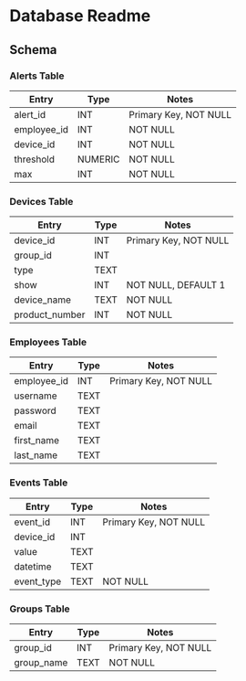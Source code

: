 
# Database Readme

## Schema

### Alerts Table
| Entry | Type | Notes |
| ------ | ---- | ----- |
| alert_id | INT | Primary Key, NOT NULL|
| employee_id | INT | NOT NULL |
| device_id | INT | NOT NULL |
| threshold | NUMERIC | NOT NULL |
| max | INT | NOT NULL |

### Devices Table
| Entry | Type | Notes |
| ----- | ---- | ----- |
| device_id | INT | Primary Key, NOT NULL |
| group_id | INT | |
| type | TEXT | |
| show | INT | NOT NULL, DEFAULT 1 |
| device_name | TEXT | NOT NULL |
| product_number | INT | NOT NULL |

### Employees Table
| Entry | Type | Notes |
| ----- | ---- | ----- |
| employee_id | INT | Primary Key, NOT NULL |
| username | TEXT | |
| password | TEXT | |
| email | TEXT | |
| first_name | TEXT | |
| last_name | TEXT | |

### Events Table
| Entry | Type | Notes |
| ----- | ---- | ----- |
| event_id | INT | Primary Key, NOT NULL |
| device_id | INT | |
| value | TEXT | |
| datetime | TEXT | | 
| event_type | TEXT | NOT NULL |

### Groups Table
| Entry | Type | Notes |
| ----- | ---- | ----- |
| group_id | INT | Primary Key, NOT NULL |
| group_name | TEXT | NOT NULL |

